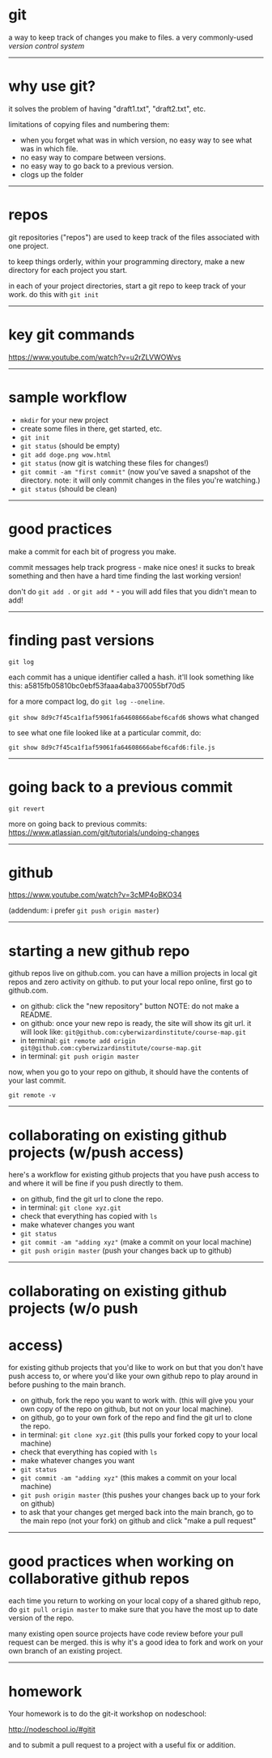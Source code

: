 # git 

a way to keep track of changes you make to files. a very
commonly-used *version control system*

---

# why use git? 

it solves the problem of having "draft1.txt", "draft2.txt",
etc.

limitations of copying files and numbering them:
- when you forget what was in which version, no easy way to
  see what was in which file.
- no easy way to compare between versions.
- no easy way to go back to a previous version.
- clogs up the folder

---

# repos 

git repositories ("repos") are used to keep track of the
files associated with one project.

to keep things orderly, within your programming directory,
make a new directory for each project you start.

in each of your project directories, start a git repo to
keep track of your work. do this with `git init`

---

# key git commands  

https://www.youtube.com/watch?v=u2rZLVWOWvs

---

# sample workflow

- `mkdir` for your new project
- create some files in there, get started, etc.
- `git init`
- `git status` (should be empty)
- `git add doge.png wow.html`
- `git status` (now git is watching these files for
  changes!)
- `git commit -am "first commit"` (now you've saved a
  snapshot of the directory. note: it will only commit
  changes in the files you're watching.)
- `git status` (should be clean)

---

# good practices 

make a commit for each bit of progress you make. 

commit messages help track progress - make nice ones!  it
sucks to break something and then have a hard time finding
the last working version!

don't do `git add .` or `git add *` - you will add files
that you didn't mean to add!

---

# finding past versions

`git log`

each commit has a unique identifier called a hash. it'll
look something like this:
a5815fb05810bc0ebf53faaa4aba370055bf70d5

for a more compact log, do `git log --oneline`.

`git show 8d9c7f45ca1f1af59061fa64608666abef6cafd6` shows
what changed

to see what one file looked like at a particular commit, do:

`git show 8d9c7f45ca1f1af59061fa64608666abef6cafd6:file.js`

---

# going back to a previous commit

`git revert` 

more on going back to previous commits:
https://www.atlassian.com/git/tutorials/undoing-changes

---

# github

https://www.youtube.com/watch?v=3cMP4oBKO34

(addendum: i prefer `git push origin master`)

---

# starting a new github repo

github repos live on github.com. you can have a million
projects in local git repos and zero activity on github. to
put your local repo online, first go to github.com.

- on github: click the "new repository" button NOTE: do not
  make a README.
- on github: once your new repo is ready, the site will show
  its git url. it will look like:
  `git@github.com:cyberwizardinstitute/course-map.git`
- in terminal: `git remote add origin
  git@github.com:cyberwizardinstitute/course-map.git`
- in terminal: `git push origin master`

now, when you go to your repo on github, it should have the
contents of your last commit.

`git remote -v`

---

# collaborating on existing github projects (w/push access)

here's a workflow for existing github projects that you have
push access to and where it will be fine if you push
directly to them. 

- on github, find the git url to clone the repo.
- in terminal: `git clone xyz.git`
- check that everything has copied with `ls`
- make whatever changes you want
- `git status`
- `git commit -am "adding xyz"` (make a commit on your local
  machine)
- `git push origin master` (push your changes back up to
  github)

---

# collaborating on existing github projects (w/o push
# access)

for existing github projects that you'd like to work on but
that you don't have push access to, or where you'd like your
own github repo to play around in before pushing to the main
branch.

- on github, fork the repo you want to work with. (this will
  give you your own copy of the repo on github, but not on
  your local machine).
- on github, go to your own fork of the repo and find the
  git url to clone the repo.
- in terminal: `git clone xyz.git` (this pulls your forked
  copy to your local machine)
- check that everything has copied with `ls`
- make whatever changes you want
- `git status`
- `git commit -am "adding xyz"` (this makes a commit on your
  local machine)
- `git push origin master` (this pushes your changes back up
  to your fork on github)
- to ask that your changes get merged back into the main
  branch, go to the main repo (not your fork) on github and
  click "make a pull request"

---

# good practices when working on collaborative github repos

each time you return to working on your local copy of a
shared github repo, do `git pull origin master` to make sure
that you have the most up to date version of the repo.

many existing open source projects have code review before
your pull request can be merged. this is why it's a good
idea to fork and work on your own branch of an existing
project.

---

# homework

Your homework is to do the git-it workshop on nodeschool:

http://nodeschool.io/#gitit

and to submit a pull request to a project with a useful fix
or addition.

